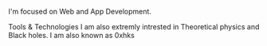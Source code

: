 I'm focused on Web and App Development.

Tools & Technologies
I am also extremly intrested in Theoretical physics and Black holes.
I am also known as 0xhks
